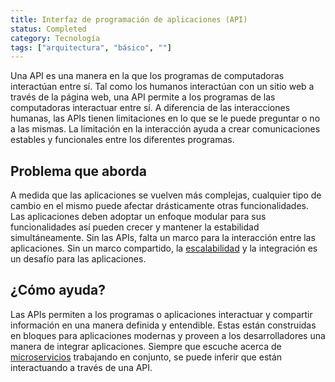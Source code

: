 ```yaml
---
title: Interfaz de programación de aplicaciones (API)
status: Completed
category: Tecnología
tags: ["arquitectura", "básico", ""]
---
```


Una API es una manera en la que los programas de computadoras interactúan entre sí.
Tal como los humanos interactúan con un sitio web a través de la página web, una API permite a los programas de las computadoras interactuar entre sí.
A diferencia de las interacciones humanas, las APIs tienen limitaciones en lo que se le puede preguntar o no a las mismas.
La limitación en la interacción ayuda a crear comunicaciones estables y funcionales entre los diferentes programas.

## Problema que aborda

A medida que las aplicaciones se vuelven más complejas, cualquier tipo de cambio en el mismo puede afectar drásticamente otras funcionalidades.
Las aplicaciones deben adoptar un enfoque modular para sus funcionalidades así pueden crecer y mantener la estabilidad simultáneamente.
Sin las APIs, falta un marco para la interacción entre las aplicaciones.
Sin un marco compartido, la [escalabilidad](/es/scalability/) y la integración es un desafío para las aplicaciones.

## ¿Cómo ayuda?

Las APIs permiten a los programas o aplicaciones interactuar y compartir información en una manera definida y entendible.
Estas están construidas en bloques para aplicaciones modernas y proveen a los desarrolladores una manera de integrar aplicaciones.
Siempre que escuche acerca de [microservicios](/es/microservices-architecture/) trabajando en conjunto, se puede inferir que están interactuando a través de una API.
